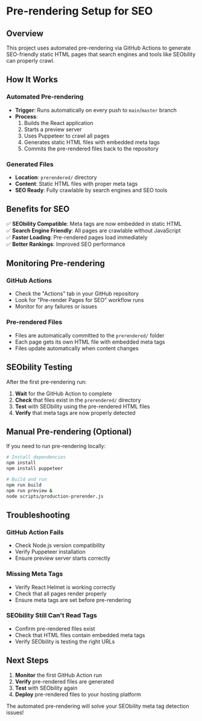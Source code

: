 # Pre-rendering Setup for SEO

## Overview
This project uses automated pre-rendering via GitHub Actions to generate SEO-friendly static HTML pages that search engines and tools like SEObility can properly crawl.

## How It Works

### Automated Pre-rendering
- **Trigger**: Runs automatically on every push to `main`/`master` branch
- **Process**: 
  1. Builds the React application
  2. Starts a preview server
  3. Uses Puppeteer to crawl all pages
  4. Generates static HTML files with embedded meta tags
  5. Commits the pre-rendered files back to the repository

### Generated Files
- **Location**: `prerendered/` directory
- **Content**: Static HTML files with proper meta tags
- **SEO Ready**: Fully crawlable by search engines and SEO tools

## Benefits for SEO

✅ **SEObility Compatible**: Meta tags are now embedded in static HTML  
✅ **Search Engine Friendly**: All pages are crawlable without JavaScript  
✅ **Faster Loading**: Pre-rendered pages load immediately  
✅ **Better Rankings**: Improved SEO performance  

## Monitoring Pre-rendering

### GitHub Actions
- Check the "Actions" tab in your GitHub repository
- Look for "Pre-render Pages for SEO" workflow runs
- Monitor for any failures or issues

### Pre-rendered Files
- Files are automatically committed to the `prerendered/` folder
- Each page gets its own HTML file with embedded meta tags
- Files update automatically when content changes

## SEObility Testing

After the first pre-rendering run:

1. **Wait** for the GitHub Action to complete
2. **Check** that files exist in the `prerendered/` directory
3. **Test** with SEObility using the pre-rendered HTML files
4. **Verify** that meta tags are now properly detected

## Manual Pre-rendering (Optional)

If you need to run pre-rendering locally:

```bash
# Install dependencies
npm install
npm install puppeteer

# Build and run
npm run build
npm run preview &
node scripts/production-prerender.js
```

## Troubleshooting

### GitHub Action Fails
- Check Node.js version compatibility
- Verify Puppeteer installation
- Ensure preview server starts correctly

### Missing Meta Tags
- Verify React Helmet is working correctly
- Check that all pages render properly
- Ensure meta tags are set before pre-rendering

### SEObility Still Can't Read Tags
- Confirm pre-rendered files exist
- Check that HTML files contain embedded meta tags
- Verify SEObility is testing the right URLs

## Next Steps

1. **Monitor** the first GitHub Action run
2. **Verify** pre-rendered files are generated
3. **Test** with SEObility again
4. **Deploy** pre-rendered files to your hosting platform

The automated pre-rendering will solve your SEObility meta tag detection issues!